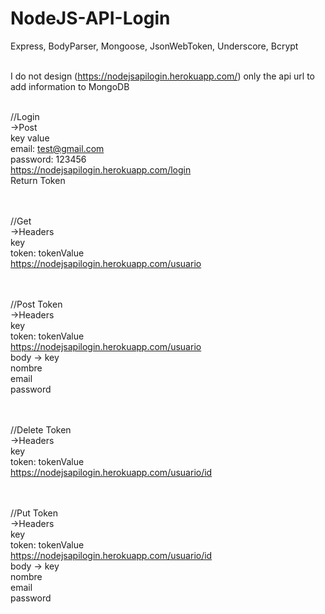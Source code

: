 # NodeJS-API-Login
Express, BodyParser, Mongoose, JsonWebToken, Underscore, Bcrypt  <br/> <br/>

I do not design (https://nodejsapilogin.herokuapp.com/) only the api url to add information to MongoDB <br/> <br/>

//Login   <br/>
->Post  <br/>
key       value  <br/>
email:    test@gmail.com  <br/>
password: 123456  <br/>
https://nodejsapilogin.herokuapp.com/login  <br/>
Return Token  <br/> <br/>  <br/>

//Get <br/>
->Headers  <br/>
key   <br/>
token: tokenValue  <br/>
https://nodejsapilogin.herokuapp.com/usuario  <br/> <br/>  <br/>

//Post Token  <br/> 
->Headers  <br/>
key   <br/>
token: tokenValue  <br/>
https://nodejsapilogin.herokuapp.com/usuario  <br/>
body -> key  <br/>
        nombre  <br/>
        email  <br/>
        password  <br/> <br/>  <br/>

//Delete Token  <br/>
->Headers  <br/>
key   <br/>
token: tokenValue  <br/>
https://nodejsapilogin.herokuapp.com/usuario/id  <br/> <br/> <br/>

//Put Token <br/>
->Headers <br/>
key  <br/>
token: tokenValue <br/>
https://nodejsapilogin.herokuapp.com/usuario/id <br/>
body -> key <br/>
        nombre <br/>
        email <br/>
        password  <br/>
